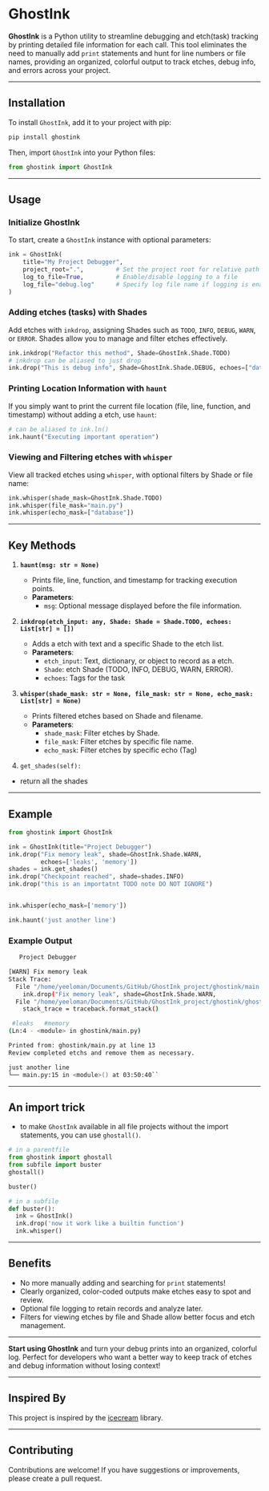 # GhostInk

**GhostInk** is a Python utility to streamline debugging and etch(task) tracking by printing detailed file information for each call. This tool eliminates the need to manually add `print` statements and hunt for line numbers or file names, providing an organized, colorful output to track etches, debug info, and errors across your project.

---

## Installation

To install `GhostInk`, add it to your project with pip:

```bash
pip install ghostink
```

Then, import `GhostInk` into your Python files:

```python
from ghostink import GhostInk
```

---

## Usage

### Initialize GhostInk

To start, create a `GhostInk` instance with optional parameters:

```python
ink = GhostInk(
    title="My Project Debugger",
    project_root=".",         # Set the project root for relative path display
    log_to_file=True,         # Enable/disable logging to a file
    log_file="debug.log"      # Specify log file name if logging is enabled
)
```

### Adding etches (tasks) with Shades

Add etches with `inkdrop`, assigning Shades such as `TODO`, `INFO`, `DEBUG`, `WARN`, or `ERROR`. Shades allow you to manage and filter etches effectively.

```python
ink.inkdrop("Refactor this method", Shade=GhostInk.Shade.TODO)
# inkdrop can be aliased to just drop
ink.drop("This is debug info", Shade=GhostInk.Shade.DEBUG, echoes=["database"])
```

### Printing Location Information with `haunt`

If you simply want to print the current file location (file, line, function, and timestamp) without adding a etch, use `haunt`:

```python
# can be aliased to ink.ln()
ink.haunt("Executing important operation")
```

### Viewing and Filtering etches with `whisper`

View all tracked etches using `whisper`, with optional filters by Shade or file name:

```python
ink.whisper(shade_mask=GhostInk.Shade.TODO)
ink.whisper(file_mask="main.py")
ink.whisper(echo_mask=["database"])
```

---

## Key Methods

1. **`haunt(msg: str = None)`**  
   - Prints file, line, function, and timestamp for tracking execution points.
   - **Parameters**:
     - `msg`: Optional message displayed before the file information.

2. **`inkdrop(etch_input: any, Shade: Shade = Shade.TODO, echoes: List[str] = [])`**  
   - Adds a etch with text and a specific Shade to the etch list.
   - **Parameters**:
     - `etch_input`: Text, dictionary, or object to record as a etch.
     - `Shade`: etch Shade (TODO, INFO, DEBUG, WARN, ERROR).
     - `echoes`: Tags for the task

3. **`whisper(shade_mask: str = None, file_mask: str = None, echo_mask: List[str] = None)`**  
   - Prints filtered etches based on Shade and filename.
   - **Parameters**:
     - `shade_mask`: Filter etches by Shade.
     - `file_mask`: Filter etches by specific file name.
     - `echo_mask`: Filter etches by specific echo (Tag)
4. `get_shades(self):`
  - return all the shades

---

## Example

```python
from ghostink import GhostInk

ink = GhostInk(title="Project Debugger")
ink.drop("Fix memory leak", shade=GhostInk.Shade.WARN,
         echoes=['leaks', 'memory'])
shades = ink.get_shades()
ink.drop("Checkpoint reached", shade=shades.INFO)
ink.drop("this is an importatnt TODO note DO NOT IGNORE")


ink.whisper(echo_mask=['memory'])

ink.haunt('just another line')

```

### Example Output

```bash
   Project Debugger

[WARN] Fix memory leak
Stack Trace:
  File "/home/yeeloman/Documents/GitHub/GhostInk_project/ghostink/main.py", line 4, in <module>
    ink.drop("Fix memory leak", shade=GhostInk.Shade.WARN,
  File "/home/yeeloman/Documents/GitHub/GhostInk_project/ghostink/ghostink.py", line 137, in inkdrop
    stack_trace = traceback.format_stack()

 #leaks   #memory
(Ln:4 - <module> in ghostink/main.py)

Printed from: ghostink/main.py at line 13
Review completed etchs and remove them as necessary.

just another line
└── main.py:15 in <module>() at 03:50:40``
```

---
## An import trick

 - to make `GhostInk` available in all file projects without the import statements, you can use `ghostall()`.
```python
# in a parentfile
from ghostink import ghostall
from subfile import buster
ghostall()

buster()
```
```python
# in a subfile
def buster():
  ink = GhostInk()
  ink.drop('now it work like a builtin function')
  ink.whisper()
``` 
---

## Benefits

- No more manually adding and searching for `print` statements!
- Clearly organized, color-coded outputs make etches easy to spot and review.
- Optional file logging to retain records and analyze later.
- Filters for viewing etches by file and Shade allow better focus and etch management.

---

**Start using GhostInk** and turn your debug prints into an organized, colorful log. Perfect for developers who want a better way to keep track of etches and debug information without losing context!

---

## Inspired By

This project is inspired by the [icecream](https://github.com/gruns/icecream) library.

---

## Contributing

Contributions are welcome! If you have suggestions or improvements, please create a pull request.
